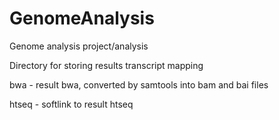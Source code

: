 # GenomeAnalysis
Genome analysis project/analysis

Directory for storing results transcript mapping

bwa - result bwa, converted by samtools into bam and bai files

htseq - softlink to result htseq
